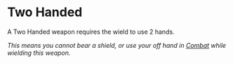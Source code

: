 # Two Handed

A Two Handed weapon requires the wield to use 2 hands.

*This means you cannot bear a shield, or use your off hand in [Combat](../../../../Game%20Procedures/Combat.md) while wielding this weapon.*
